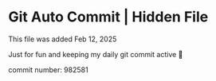 # Git Auto Commit | Hidden File

This file was added Feb 12, 2025

Just for fun and keeping my daily git commit active 🤪

commit number: 982581
